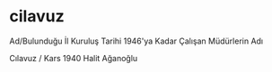 # cilavuz
Ad/Bulunduğu İl 	Kuruluş Tarihi 	1946'ya Kadar Çalışan Müdürlerin Adı

Cılavuz / Kars        1940          Halit Ağanoğlu
